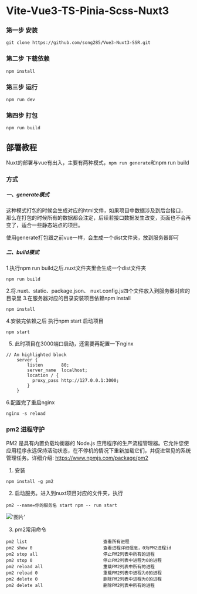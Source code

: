 # Vite-Vue3-TS-Pinia-Scss-Nuxt3

### 第一步 安装
```shell
git clone https://github.com/song285/Vue3-Nuxt3-SSR.git
```

### 第二步 下载依赖
```shell
npm install
```

### 第三步 运行
```shell
npm run dev
```

### 第四步 打包
```shell
npm run build
```

## 部署教程

Nuxt的部署与vue有出入，主要有两种模式，```npm run generate```和npm run build

### 方式

##### 一、generate模式
这种模式打包的时候会生成对应的html文件，如果项目中数据涉及到后台接口，那么在打包的时候所有的数据都会注定，后续若接口数据发生改变，页面也不会再变了，适合一些静态站点的项目。

使用generate打包跟之前vue一样，会生成一个dist文件夹，放到服务器即可

##### 二、build模式
1.执行npm run build之后.nuxt文件夹里会生成一个dist文件夹
```shell
npm run build
```

2.将.nuxt、static、package.json、 nuxt.config.js四个文件放入到服务器对应的目录里
3.在服务器对应的目录安装项目依赖npm install
```shell
npm install
```

4.安装完依赖之后 执行npm start 启动项目
```shell
npm start
```

5. 此时项目在3000端口启动，还需要再配置一下nginx

```nginx
// An highlighted block
    server {
        listen       80;
        server_name  localhost;
        location / {
          proxy_pass http://127.0.0.1:3000;
        }
    }
```

6.配置完了重启nginx
```shell
nginx -s reload
```

### pm2 进程守护
PM2 是具有内置负载均衡器的 Node.js 应用程序的生产流程管理器。它允许您使应用程序永远保持活动状态，在不停机的情况下重新加载它们，并促进常见的系统管理任务。详细介绍: https://www.npmjs.com/package/pm2

1. 安装
```shell
npm install -g pm2
```

2. 启动服务。进入到nuxt项目对应的文件夹，执行
```shell
pm2 --name=你的服务名 start npm -- run start
```
!['图片'](https://img-blog.csdnimg.cn/0788809ce1de492ab0e39871c684eab1.png)

3. pm2常用命令
```shell
pm2 list                             查看所有进程
pm2 show 0                           查看进程详细信息，0为PM2进程id 
pm2 stop all                         停止PM2列表中所有的进程
pm2 stop 0                           停止PM2列表中进程为0的进程
pm2 reload all                       重载PM2列表中所有的进程
pm2 reload 0                         重载PM2列表中进程为0的进程
pm2 delete 0                         删除PM2列表中进程为0的进程
pm2 delete all                       删除PM2列表中所有的进程
```